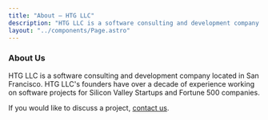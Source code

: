 ```yaml
---
title: "About — HTG LLC"
description: "HTG LLC is a software consulting and development company located in San Francisco."
layout: "../components/Page.astro"
---
```


### About Us

HTG LLC is a software consulting and development company located in San Francisco. HTG LLC's founders have over a decade of experience working on software projects for Silicon Valley Startups and Fortune 500 companies.

If you would like to discuss a project, [contact us](/contact).
